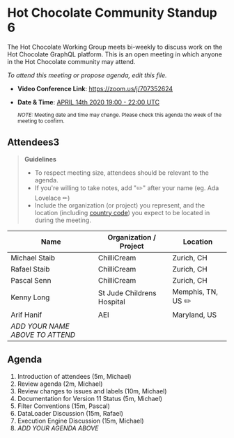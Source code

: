 # Hot Chocolate Community Standup 6

The Hot Chocolate Working Group meets bi-weekly to discuss work on the Hot Chocolate GraphQL platform. This is an open meeting in which anyone in the Hot Chocolate community may attend.

*To attend this meeting or propose agenda, edit this file.*

- **Video Conference Link**: https://zoom.us/j/707352624   
- **Date & Time**: [APRIL 14th 2020 19:00 - 22:00 UTC](https://www.timeanddate.com/worldclock/meetingdetails.html?year=2020&month=4&day=14&hour=19&min=0&sec=0&p1=268&p2=22&p3=224&p4=240)

  <small>*NOTE:* Meeting date and time may change. Please check this agenda the week of the meeting to confirm.</small>

## Attendees3

> **Guidelines**
> - To respect meeting size, attendees should be relevant to the agenda.
> - If you're willing to take notes, add "✏️" after your name (eg. Ada Lovelace ✏)
> - Include the organization (or project) you represent, and the location (including [country code](https://en.wikipedia.org/wiki/List_of_ISO_3166_country_codes#Current_ISO_3166_country_codes)) you expect to be located in during the meeting.

| Name                     | Organization / Project     | Location
| ------------------------ | -------------------------- | ------------------------
| Michael Staib            | ChilliCream                | Zurich, CH
| Rafael Staib             | ChilliCream                | Zurich, CH
| Pascal Senn              | ChilliCream                | Zurich, CH
| Kenny Long               | St Jude Childrens Hospital | Memphis, TN, US  ✏️
| Arif Hanif               | AEI                        | Maryland, US
| *ADD YOUR NAME ABOVE TO ATTEND*

## Agenda

1. Introduction of attendees (5m, Michael)
1. Review agenda (2m, Michael)
1. Review changes to issues and labels (10m, Michael)
1. Documentation for Version 11 Status (5m, Michael)
1. Filter Conventions (15m, Pascal)
1. DataLoader Discussion (15m, Rafael)
1. Execution Engine Discussion (15m, Michael)
1. *ADD YOUR AGENDA ABOVE*
